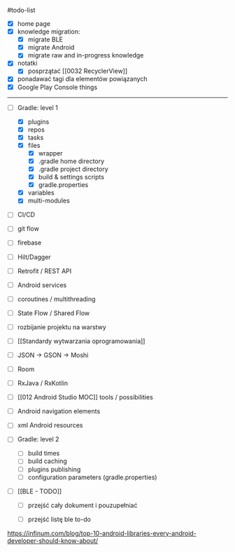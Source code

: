 #todo-list 

- [x] home page
- [x] knowledge migration:
	- [x] migrate BLE
	- [x] migrate Android
	- [x] migrate raw and in-progress knowledge
- [x] notatki
	- [x] posprzątać [[0032 RecyclerView]]
- [x] ponadawać tagi dla elementów powiązanych
- [x] Google Play Console things
---
- [ ] Gradle: level 1
	- [x] plugins
	- [x] repos
	- [x] tasks
	- [x] files
		- [x] wrapper
		- [x] .gradle home directory
		- [x] .gradle project directory
		- [x] build & settings scripts
		- [x] gradle.properties
	- [x] variables
	- [x] multi-modules
- [ ] CI/CD
- [ ] git flow
- [ ] firebase
- [ ] Hilt/Dagger
- [ ] Retrofit / REST API
- [ ] Android services

- [ ] coroutines / multithreading
- [ ] State Flow / Shared Flow
- [ ] rozbijanie projektu na warstwy
- [ ] [[Standardy wytwarzania oprogramowania]]
- [ ] JSON -> GSON -> Moshi
- [ ] Room
- [ ] RxJava / RxKotlin

- [ ] [[012 Android Studio MOC]] tools / possibilities
- [ ] Android navigation elements
- [ ] xml Android resources
- [ ] Gradle: level 2
	- [ ] build times
	- [ ] build caching
	- [ ] plugins publishing
	- [ ] configuration parameters (gradle.properties)

- [ ] [[BLE - TODO]]
	- [ ] przejść cały dokument i pouzupełniać
	- [ ] przejść listę ble to-do


https://infinum.com/blog/top-10-android-libraries-every-android-developer-should-know-about/